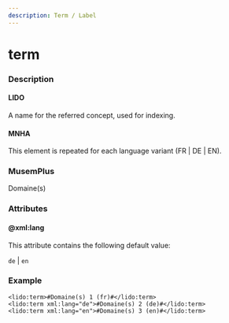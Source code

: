 ```yaml
---
description: Term / Label
---
```


# term

### Description

#### LIDO

A name for the referred concept, used for indexing.

#### MNHA

This element is repeated for each language variant \(FR \| DE \| EN\).

### MusemPlus

Domaine\(s\)

### Attributes

#### @xml:lang

This attribute contains the following default value:

`de` \| `en`

### Example

```markup
<lido:term>#Domaine(s) 1 (fr)#</lido:term>
<lido:term xml:lang="de">#Domaine(s) 2 (de)#</lido:term>
<lido:term xml:lang="en">#Domaine(s) 3 (en)#</lido:term>
```

